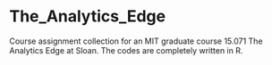 # The_Analytics_Edge
Course assignment collection for an MIT graduate course 15.071 The Analytics Edge at Sloan.
The codes are completely written in R.
